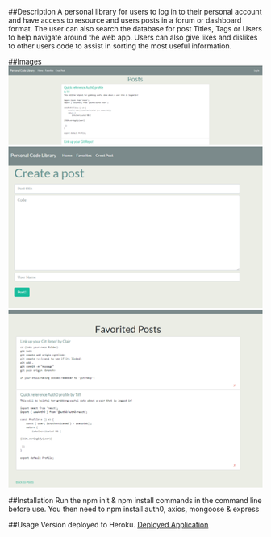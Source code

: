 ##Description 
A personal library for users to log in to their personal account and have access to resource and users posts in a forum or dashboard format. 
The user can also search the database for post Titles, Tags or Users to help navigate around the web app. Users can also give likes and dislikes 
to other users code to assist in sorting the most useful information.

##Images
![GitHub demo image](./Images/Demo1.png)
![GitHub demo image](./Images/Demo2.png)
![GitHub demo image](./Images/Demo3.png)

##Installation 
Run the npm init & npm install commands in the command line before use. You then need to npm install auth0, axios, mongoose & express
 
##Usage
Version deployed to Heroku.
[Deployed Application](https://personalcodelibrary.herokuapp.com/)
